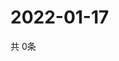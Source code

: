 # 2022-01-17
  共 0条

  <!-- BEGIN -->
  <!-- 最后更新时间Mon Jan 17 2022 22:03:51 GMT+0000 (Coordinated Universal Time) -->
  
  <!-- END -->
  
  